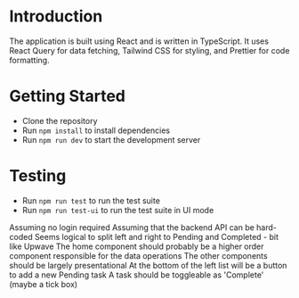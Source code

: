 # Introduction

The application is built using React and is written in TypeScript. It uses React Query for data fetching, Tailwind CSS for styling, and Prettier for code formatting.

# Getting Started

-   Clone the repository
-   Run `npm install` to install dependencies
-   Run `npm run dev` to start the development server

# Testing

-   Run `npm run test` to run the test suite
-   Run `npm run test-ui` to run the test suite in UI mode

Assuming no login required
Assuming that the backend API can be hard-coded
Seems logical to split left and right to Pending and Completed - bit like Upwave
The home component should probably be a higher order component responsible for the data operations
The other components should be largely presentational
At the bottom of the left list will be a button to add a new Pending task
A task should be toggleable as 'Complete' (maybe a tick box)
